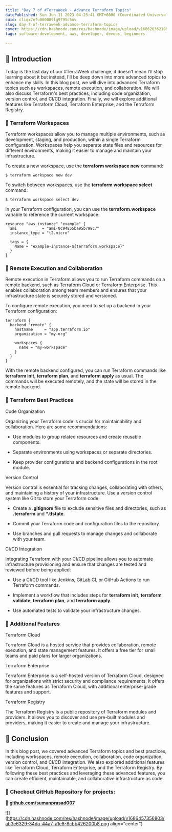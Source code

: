 ```yaml
---
title: "Day 7 of #TerraWeek - Advance Terraform Topics"
datePublished: Sun Jun 11 2023 04:23:41 GMT+0000 (Coordinated Universal Time)
cuid: cliqx7efu000009lg9795c5nv
slug: day-7-of-terraweek-advance-terraform-topics
cover: https://cdn.hashnode.com/res/hashnode/image/upload/v1686203621099/47eedc7c-a120-4bcf-906d-c59e732a7886.png
tags: software-development, aws, developer, devops, beginners

---
```


## **📍** Introduction

Today is the last day of our #TerraWeek challenge, it doesn't mean I'll stop learning about it but instead, I'll be deep down into more advanced topics to enhance my skills. In this blog post, we will dive into advanced Terraform topics such as workspaces, remote execution, and collaboration. We will also discuss Terraform's best practices, including code organization, version control, and CI/CD integration. Finally, we will explore additional features like Terraform Cloud, Terraform Enterprise, and the Terraform Registry.

### **🔹** Terraform Workspaces

Terraform workspaces allow you to manage multiple environments, such as development, staging, and production, within a single Terraform configuration. Workspaces help you separate state files and resources for different environments, making it easier to manage and maintain your infrastructure.

To create a new workspace, use the **terraform workspace new** command:

```plaintext
$ terraform workspace new dev
```

To switch between workspaces, use the **terraform workspace select** command:

```plaintext
$ terraform workspace select dev
```

In your Terraform configuration, you can use the **terraform.workspace** variable to reference the current workspace:

```plaintext
resource "aws_instance" "example" {
  ami           = "ami-0c94855ba95b798c7"
  instance_type = "t2.micro"

  tags = {
    Name = "example-instance-${terraform.workspace}"
  }
}
```

### **🔹** Remote Execution and Collaboration

Remote execution in Terraform allows you to run Terraform commands on a remote backend, such as Terraform Cloud or Terraform Enterprise. This enables collaboration among team members and ensures that your infrastructure state is securely stored and versioned.

To configure remote execution, you need to set up a backend in your Terraform configuration:

```plaintext
terraform {
  backend "remote" {
    hostname     = "app.terraform.io"
    organization = "my-org"

    workspaces {
      name = "my-workspace"
    }
  }
}
```

With the remote backend configured, you can run Terraform commands like **terraform init**, **terraform plan**, and **terraform apply** as usual. The commands will be executed remotely, and the state will be stored in the remote backend.

### **🔹** Terraform Best Practices

Code Organization

Organizing your Terraform code is crucial for maintainability and collaboration. Here are some recommendations:

* Use modules to group related resources and create reusable components.
    
* Separate environments using workspaces or separate directories.
    
* Keep provider configurations and backend configurations in the root module.
    

Version Control

Version control is essential for tracking changes, collaborating with others, and maintaining a history of your infrastructure. Use a version control system like Git to store your Terraform code:

* Create a **.gitignore** file to exclude sensitive files and directories, such as **.terraform** and **\*.tfstate**.
    
* Commit your Terraform code and configuration files to the repository.
    
* Use branches and pull requests to manage changes and collaborate with your team.
    

CI/CD Integration

Integrating Terraform with your CI/CD pipeline allows you to automate infrastructure provisioning and ensure that changes are tested and reviewed before being applied:

* Use a CI/CD tool like Jenkins, GitLab CI, or GitHub Actions to run Terraform commands.
    
* Implement a workflow that includes steps for **terraform init**, **terraform validate**, **terraform plan**, and **terraform apply**.
    
* Use automated tests to validate your infrastructure changes.
    

### **🔹** Additional Features

Terraform Cloud

Terraform Cloud is a hosted service that provides collaboration, remote execution, and state management features. It offers a free tier for small teams and paid plans for larger organizations.

Terraform Enterprise

Terraform Enterprise is a self-hosted version of Terraform Cloud, designed for organizations with strict security and compliance requirements. It offers the same features as Terraform Cloud, with additional enterprise-grade features and support.

Terraform Registry

The Terraform Registry is a public repository of Terraform modules and providers. It allows you to discover and use pre-built modules and providers, making it easier to create and manage your infrastructure.

## **📍** Conclusion

In this blog post, we covered advanced Terraform topics and best practices, including workspaces, remote execution, collaboration, code organization, version control, and CI/CD integration. We also explored additional features like Terraform Cloud, Terraform Enterprise, and the Terraform Registry. By following these best practices and leveraging these advanced features, you can create efficient, maintainable, and collaborative infrastructure as code.

### **🔹 Checkout GitHub Repository for projects:**

**🔗** [**github.com/sumanprasad007**](http://github.com/sumanprasad007)

![](https://cdn.hashnode.com/res/hashnode/image/upload/v1686457356803/ab3e6329-34da-44a7-a1e8-8cbb426200b8.png align="center")